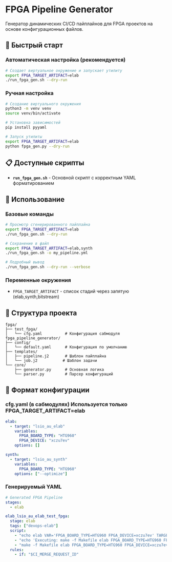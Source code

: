 # FPGA Pipeline Generator

Генератор динамических CI/CD пайплайнов для FPGA проектов на основе конфигурационных файлов.

## 🚀 Быстрый старт

### Автоматическая настройка (рекомендуется)

```bash
# Создает виртуальное окружение и запускает утилиту
export FPGA_TARGET_ARTIFACT=elab
./run_fpga_gen.sh --dry-run
```

### Ручная настройка

```bash
# Создание виртуального окружения
python3 -m venv venv
source venv/bin/activate

# Установка зависимостей
pip install pyyaml

# Запуск утилиты
export FPGA_TARGET_ARTIFACT=elab
python fpga_gen.py --dry-run
```

## 📋 Доступные скрипты

- **`run_fpga_gen.sh`** - Основной скрипт с корректным YAML форматированием

## 🔧 Использование

### Базовые команды

```bash
# Просмотр сгенерированного пайплайна
export FPGA_TARGET_ARTIFACT=elab
./run_fpga_gen.sh --dry-run

# Сохранение в файл
export FPGA_TARGET_ARTIFACT=elab,synth
./run_fpga_gen.sh -o my_pipeline.yml

# Подробный вывод
./run_fpga_gen.sh --dry-run --verbose
```

### Переменные окружения

- `FPGA_TARGET_ARTIFACT` - список стадий через запятую (elab,synth,bitstream)

## 📁 Структура проекта

```
fpga/
├── test_fpga/
│   └── cfg.yaml          # Конфигурация сабмодуля
fpga_pipeline_generator/
├── config/
│   └── default.yaml      # Конфигурация по умолчанию
├── templates/
│   ├── pipeline.j2       # Шаблон пайплайна 
│   └── job.j2           # Шаблон задачи 
└── core/
    ├── generator.py      # Основная логика
    └── parser.py         # Парсер конфигураций
```

## 📝 Формат конфигурации

### cfg.yaml (в сабмодулях) Используется только FPGA_TARGET_ARTIFACT=elab

```yaml
elab:
  - target: "lsio_au_elab"
    variables:
      FPGA_BOARD_TYPE: "HTG960"
      FPGA_DEVICE: "xczu7ev"
    options: []

synth:
  - target: "lsio_au_synth"
    variables:
      FPGA_BOARD_TYPE: "HTG960"
    options: ["--optimize"]
```

### Генерируемый YAML

```yaml
# Generated FPGA Pipeline
stages:
  - elab

elab_lsio_au_elab_test_fpga:
  stage: elab
  tags: ["devops-elab"]
  script:
    - "echo elab VAR='FPGA_BOARD_TYPE=HTG960 FPGA_DEVICE=xczu7ev' TARGET='lsio_au_elab'"
    - "echo 'Executing: make -f Makefile elab FPGA_BOARD_TYPE=HTG960 FPGA_DEVICE=xczu7ev'"
    - "make -f Makefile elab FPGA_BOARD_TYPE=HTG960 FPGA_DEVICE=xczu7ev"
  rules:
    - if: "$CI_MERGE_REQUEST_ID"
```



